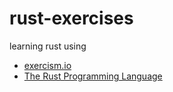 # rust-exercises

learning rust using
* [exercism.io](https://exercism.io/my/tracks/rust)
* [The Rust Programming Language](https://doc.rust-lang.org/book/title-page.html)
